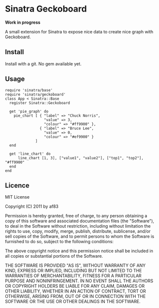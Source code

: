 # Sinatra Geckoboard

**Work in progress**

A small extension for Sinatra to expose nice data to create nice graph with Geckoboard.

## Install

Install with a git. No gem available yet.

## Usage

    require 'sinatra/base'
    require 'sinatra/geckoboard'
    class App < Sinatra::Base
      register Sinatra::Geckoboard

      get 'pie_graph' do
        pie_chart [ { "label" => "Chuck Norris",
                      "value" => 3,
                      "colour" => "#ff9900" },
                    { "label" => "Bruce Lee",
                      "value" => 0,
                      "colour" => "#ef9900" }
                  ]
      end

      get 'line_chart' do
          line_chart [1, 3], ["value1", "value2"], ["top1", "top2"], "#ff9900"
      end
    end

## Licence

MIT License

Copyright (C) 2011 by af83

Permission is hereby granted, free of charge, to any person obtaining a copy of this software and associated documentation files (the "Software"), to deal in the Software without restriction, including without limitation the rights to use, copy, modify, merge, publish, distribute, sublicense, and/or sell copies of the Software, and to permit persons to whom the Software is furnished to do so, subject to the following conditions:

The above copyright notice and this permission notice shall be included in all copies or substantial portions of the Software.

THE SOFTWARE IS PROVIDED "AS IS", WITHOUT WARRANTY OF ANY KIND, EXPRESS OR IMPLIED, INCLUDING BUT NOT LIMITED TO THE WARRANTIES OF MERCHANTABILITY, FITNESS FOR A PARTICULAR PURPOSE AND NONINFRINGEMENT. IN NO EVENT SHALL THE AUTHORS OR COPYRIGHT HOLDERS BE LIABLE FOR ANY CLAIM, DAMAGES OR OTHER LIABILITY, WHETHER IN AN ACTION OF CONTRACT, TORT OR OTHERWISE, ARISING FROM, OUT OF OR IN CONNECTION WITH THE SOFTWARE OR THE USE OR OTHER DEALINGS IN THE SOFTWARE.
